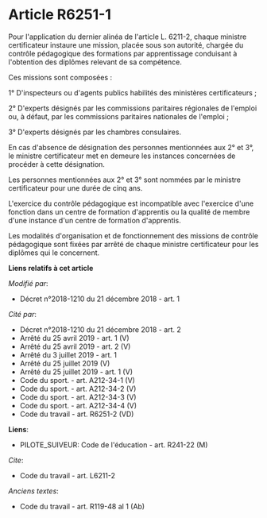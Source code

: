 # Article R6251-1

Pour l'application du dernier alinéa de l'article L. 6211-2, chaque ministre certificateur instaure une mission, placée sous
son autorité, chargée du contrôle pédagogique des formations par apprentissage conduisant à l'obtention des diplômes relevant
de sa compétence. 

Ces missions sont composées : 

1° D'inspecteurs ou d'agents publics habilités des ministères certificateurs ; 

2° D'experts désignés par les commissions paritaires régionales de l'emploi ou, à défaut, par les commissions paritaires
nationales de l'emploi ; 

3° D'experts désignés par les chambres consulaires. 

En cas d'absence de désignation des personnes mentionnées aux 2° et 3°, le ministre certificateur met en demeure les
instances concernées de procéder à cette désignation. 

Les personnes mentionnées aux 2° et 3° sont nommées par le ministre certificateur pour une durée de cinq ans. 

L'exercice du contrôle pédagogique est incompatible avec l'exercice d'une fonction dans un centre de formation d'apprentis ou
la qualité de membre d'une instance d'un centre de formation d'apprentis. 

Les modalités d'organisation et de fonctionnement des missions de contrôle pédagogique sont fixées par arrêté de chaque
ministre certificateur pour les diplômes qui le concernent.

**Liens relatifs à cet article**

_Modifié par_:

  - Décret n°2018-1210 du 21 décembre 2018 - art. 1

_Cité par_:

  - Décret n°2018-1210 du 21 décembre 2018 - art. 2
  - Arrêté du 25 avril 2019 - art. 1 (V)
  - Arrêté du 25 avril 2019 - art. 2 (V)
  - Arrêté du 3 juillet 2019 - art. 1
  - Arrêté du 25 juillet 2019 (V)
  - Arrêté du 25 juillet 2019 - art. 1 (V)
  - Code du sport. - art. A212-34-1 (V)
  - Code du sport. - art. A212-34-2 (V)
  - Code du sport. - art. A212-34-3 (V)
  - Code du sport. - art. A212-34-4 (V)
  - Code du travail - art. R6251-2 (VD)

**Liens**:

  - PILOTE_SUIVEUR: Code de l'éducation - art. R241-22 (M)

_Cite_:

  - Code du travail - art. L6211-2

_Anciens textes_:

  - Code du travail - art. R119-48 al 1 (Ab)

